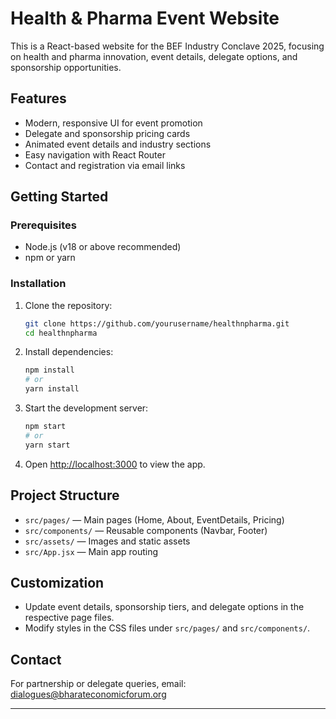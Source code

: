 # Health & Pharma Event Website

This is a React-based website for the BEF Industry Conclave 2025, focusing on health and pharma innovation, event details, delegate options, and sponsorship opportunities.

## Features

- Modern, responsive UI for event promotion
- Delegate and sponsorship pricing cards
- Animated event details and industry sections
- Easy navigation with React Router
- Contact and registration via email links

## Getting Started

### Prerequisites

- Node.js (v18 or above recommended)
- npm or yarn

### Installation

1. Clone the repository:
   ```bash
   git clone https://github.com/yourusername/healthnpharma.git
   cd healthnpharma
   ```

2. Install dependencies:
   ```bash
   npm install
   # or
   yarn install
   ```

3. Start the development server:
   ```bash
   npm start
   # or
   yarn start
   ```

4. Open [http://localhost:3000](http://localhost:3000) to view the app.

## Project Structure

- `src/pages/` — Main pages (Home, About, EventDetails, Pricing)
- `src/components/` — Reusable components (Navbar, Footer)
- `src/assets/` — Images and static assets
- `src/App.jsx` — Main app routing

## Customization

- Update event details, sponsorship tiers, and delegate options in the respective page files.
- Modify styles in the CSS files under `src/pages/` and `src/components/`.

## Contact

For partnership or delegate queries, email: [dialogues@bharateconomicforum.org](mailto:dialogues@bharateconomicforum.org)

---
